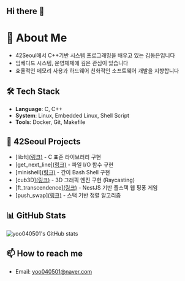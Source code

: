 ## Hi there 👋

# 👋 About Me
- 42Seoul에서 C++기반 시스템 프로그래밍을 배우고 있는 김동은입니다
- 임베디드 시스템, 운영체제에 깊은 관심이 있습니다
- 효율적인 메모리 사용과 하드웨어 친화적인 소프트웨어 개발을 지향합니다

## 🛠 Tech Stack
- **Language**: C, C++
- **System**: Linux, Embedded Linux, Shell Script
- **Tools**: Docker, Git, Makefile

## 🚀 42Seoul Projects
- [libft][(링크)](https://github.com/yoo040501/42seoul/tree/master/libft) - C 표준 라이브러리 구현
- [get_next_line][(링크)](https://github.com/yoo040501/42seoul/tree/master/get_next_line) - 파일 I/O 함수 구현
- [minishell][(링크)](https://github.com/yoo040501/42seoul/tree/master/minishell) - 간이 Bash Shell 구현
- [cub3D][(링크)](https://github.com/yoo040501/42seoul/tree/master/cub3D) - 3D 그래픽 엔진 구현 (Raycasting)
- [ft_transcendence][(링크)](https://github.com/yoo040501/42seoul/tree/master/ft_transcendence) - NestJS 기반 풀스택 웹 핑퐁 게임
- [push_swap][(링크)](https://github.com/yoo040501/42seoul/tree/master/push_swap) - 스택 기반 정렬 알고리즘

## 📊 GitHub Stats
![yoo040501's GitHub stats](https://github-readme-stats.vercel.app/api?username=yoo040501&show_icons=true&theme=radical)

## 📫 How to reach me
- Email: yoo040501@naver.com

